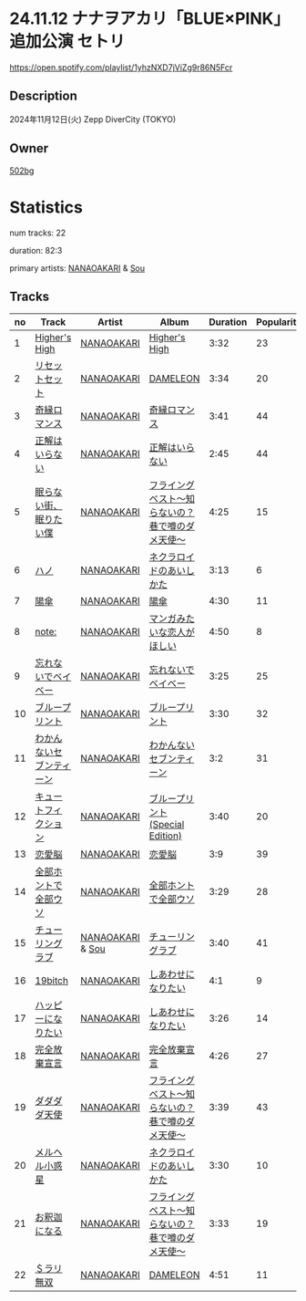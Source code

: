 # 24.11.12 ナナヲアカリ「BLUE×PINK」 追加公演 セトリ
https://open.spotify.com/playlist/1yhzNXD7jViZg9r86N5Fcr

## Description
2024年11月12日(火) Zepp DiverCity (TOKYO)

## Owner
[502bg](https://open.spotify.com/user/4woroafc3tx648l7zc8quofbf)

# Statistics
num tracks: 22

duration: 82:3

primary artists: [NANAOAKARI](https://open.spotify.com/artist/06jSjpC81wzjoUoE61Fhdn) & [Sou](https://open.spotify.com/artist/04ZUR9nJSI7nr1ZrHKLGJ8)

## Tracks
| no | Track | Artist | Album | Duration | Popularity |
| -- | ----- | ------ | ----- | -------- | ---------- |
| 1 | [Higher's High](https://open.spotify.com/track/1qsCLieHNQXNi1nRjkt0QO) | [NANAOAKARI](https://open.spotify.com/artist/06jSjpC81wzjoUoE61Fhdn) | [Higher's High](https://open.spotify.com/album/2PQWxWKHG7VNhRgjyvMpGD) | 3:32 | 23 |
| 2 | [リセットセット](https://open.spotify.com/track/5sDCmw5Ox5Ce9mrR0xbmSP) | [NANAOAKARI](https://open.spotify.com/artist/06jSjpC81wzjoUoE61Fhdn) | [DAMELEON](https://open.spotify.com/album/4HOmkUPEkkCs8tu24S6zY6) | 3:34 | 20 |
| 3 | [奇縁ロマンス](https://open.spotify.com/track/7HpRzCOpC0AgRJwkxrk5bH) | [NANAOAKARI](https://open.spotify.com/artist/06jSjpC81wzjoUoE61Fhdn) | [奇縁ロマンス](https://open.spotify.com/album/1YujqcEfWz2zenKQKtDJKT) | 3:41 | 44 |
| 4 | [正解はいらない](https://open.spotify.com/track/7iMizwkSqNacghYKrAo8o7) | [NANAOAKARI](https://open.spotify.com/artist/06jSjpC81wzjoUoE61Fhdn) | [正解はいらない](https://open.spotify.com/album/5GGDpAGTo3Y2c2Gboiv6OC) | 2:45 | 44 |
| 5 | [眠らない街、眠りたい僕](https://open.spotify.com/track/2BvYYo46Fvn6BbTgiJQ4RY) | [NANAOAKARI](https://open.spotify.com/artist/06jSjpC81wzjoUoE61Fhdn) | [フライングベスト〜知らないの？巷で噂のダメ天使〜](https://open.spotify.com/album/6cuRTbjbuFqCYyFnRiFwJC) | 4:25 | 15 |
| 6 | [ハノ](https://open.spotify.com/track/0gRHVOJfsINzG4aKYSAiY4) | [NANAOAKARI](https://open.spotify.com/artist/06jSjpC81wzjoUoE61Fhdn) | [ネクラロイドのあいしかた](https://open.spotify.com/album/2YqrbVcXlniP4Bs1iPJohT) | 3:13 | 6 |
| 7 | [陽傘](https://open.spotify.com/track/2LgGUzGjxDPCE1H33AFIu0) | [NANAOAKARI](https://open.spotify.com/artist/06jSjpC81wzjoUoE61Fhdn) | [陽傘](https://open.spotify.com/album/1iUItUWiuoPxLgLidzFqzX) | 4:30 | 11 |
| 8 | [note:](https://open.spotify.com/track/5VNEb6t8rzprAmJBbLrT4f) | [NANAOAKARI](https://open.spotify.com/artist/06jSjpC81wzjoUoE61Fhdn) | [マンガみたいな恋人がほしい](https://open.spotify.com/album/1ZH188sW33ZrhwSaRHDplr) | 4:50 | 8 |
| 9 | [忘れないでベイベー](https://open.spotify.com/track/2vywOxMZKodW2eLYAMJeoe) | [NANAOAKARI](https://open.spotify.com/artist/06jSjpC81wzjoUoE61Fhdn) | [忘れないでベイベー](https://open.spotify.com/album/3f3qjZsVvvoTo9XBWOrMvc) | 3:25 | 25 |
| 10 | [ブループリント](https://open.spotify.com/track/1jWQUBQcnHh0Rtzr8Rlu4s) | [NANAOAKARI](https://open.spotify.com/artist/06jSjpC81wzjoUoE61Fhdn) | [ブループリント](https://open.spotify.com/album/3ZM5smVHohm7YEhkZuqA7v) | 3:30 | 32 |
| 11 | [わかんないセブンティーン](https://open.spotify.com/track/5jguO6cwuUWvyFL3oT0N1f) | [NANAOAKARI](https://open.spotify.com/artist/06jSjpC81wzjoUoE61Fhdn) | [わかんないセブンティーン](https://open.spotify.com/album/3pqgbqHyMVWfgnfyQcDlR0) | 3:2 | 31 |
| 12 | [キュートフィクション](https://open.spotify.com/track/5Uw32o408Yl7BqcyxwTtEl) | [NANAOAKARI](https://open.spotify.com/artist/06jSjpC81wzjoUoE61Fhdn) | [ブループリント (Special Edition)](https://open.spotify.com/album/4wWzWVnoEMLxhcVjnH0dfc) | 3:40 | 20 |
| 13 | [恋愛脳](https://open.spotify.com/track/6ov7dWfxJsadTqkGZbmKOI) | [NANAOAKARI](https://open.spotify.com/artist/06jSjpC81wzjoUoE61Fhdn) | [恋愛脳](https://open.spotify.com/album/7DcfUaVT0xSAmFByPZUNIm) | 3:9 | 39 |
| 14 | [全部ホントで全部ウソ](https://open.spotify.com/track/5H5brHFXyjqtRW4ijludiU) | [NANAOAKARI](https://open.spotify.com/artist/06jSjpC81wzjoUoE61Fhdn) | [全部ホントで全部ウソ](https://open.spotify.com/album/04IIWkL4c1GGMjuqYPrzdj) | 3:29 | 28 |
| 15 | [チューリングラブ](https://open.spotify.com/track/1OnJWGEQbfCjUymF6zwfDx) | [NANAOAKARI](https://open.spotify.com/artist/06jSjpC81wzjoUoE61Fhdn) & [Sou](https://open.spotify.com/artist/04ZUR9nJSI7nr1ZrHKLGJ8) | [チューリングラブ](https://open.spotify.com/album/5XCBoZz7YgJFqJvkX1wyHV) | 3:40 | 41 |
| 16 | [19bitch](https://open.spotify.com/track/1txJzekUoPwGP6JeEoKmHd) | [NANAOAKARI](https://open.spotify.com/artist/06jSjpC81wzjoUoE61Fhdn) | [しあわせになりたい](https://open.spotify.com/album/77R8AHSWf5STZP7ZxJS0HA) | 4:1 | 9 |
| 17 | [ハッピーになりたい](https://open.spotify.com/track/5pctuptl1LzRSVSeNI0A2Q) | [NANAOAKARI](https://open.spotify.com/artist/06jSjpC81wzjoUoE61Fhdn) | [しあわせになりたい](https://open.spotify.com/album/77R8AHSWf5STZP7ZxJS0HA) | 3:26 | 14 |
| 18 | [完全放棄宣言](https://open.spotify.com/track/7DJWxtRq4jGcLBmqiqQTaf) | [NANAOAKARI](https://open.spotify.com/artist/06jSjpC81wzjoUoE61Fhdn) | [完全放棄宣言](https://open.spotify.com/album/0aboQ4fkRs3gBVjUpDPR4d) | 4:26 | 27 |
| 19 | [ダダダダ天使](https://open.spotify.com/track/2oRt9HVnW6bC7wIWQdTxDt) | [NANAOAKARI](https://open.spotify.com/artist/06jSjpC81wzjoUoE61Fhdn) | [フライングベスト〜知らないの？巷で噂のダメ天使〜](https://open.spotify.com/album/6cuRTbjbuFqCYyFnRiFwJC) | 3:39 | 43 |
| 20 | [メルヘル小惑星](https://open.spotify.com/track/6RPV2yiZXWxuHBeu1sNib7) | [NANAOAKARI](https://open.spotify.com/artist/06jSjpC81wzjoUoE61Fhdn) | [ネクラロイドのあいしかた](https://open.spotify.com/album/2YqrbVcXlniP4Bs1iPJohT) | 3:30 | 10 |
| 21 | [お釈迦になる](https://open.spotify.com/track/2cdEPk71QNdkCLQcrQqXJf) | [NANAOAKARI](https://open.spotify.com/artist/06jSjpC81wzjoUoE61Fhdn) | [フライングベスト〜知らないの？巷で噂のダメ天使〜](https://open.spotify.com/album/6cuRTbjbuFqCYyFnRiFwJC) | 3:33 | 19 |
| 22 | [＄ラリ無双](https://open.spotify.com/track/0SUiqAmebGBxtVyqSZns0v) | [NANAOAKARI](https://open.spotify.com/artist/06jSjpC81wzjoUoE61Fhdn) | [DAMELEON](https://open.spotify.com/album/4HOmkUPEkkCs8tu24S6zY6) | 4:51 | 11 |
        
